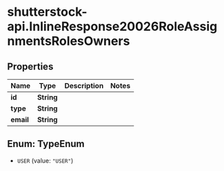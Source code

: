 # shutterstock-api.InlineResponse20026RoleAssignmentsRolesOwners

## Properties
Name | Type | Description | Notes
------------ | ------------- | ------------- | -------------
**id** | **String** |  | 
**type** | **String** |  | 
**email** | **String** |  | 


<a name="TypeEnum"></a>
## Enum: TypeEnum


* `USER` (value: `"USER"`)





